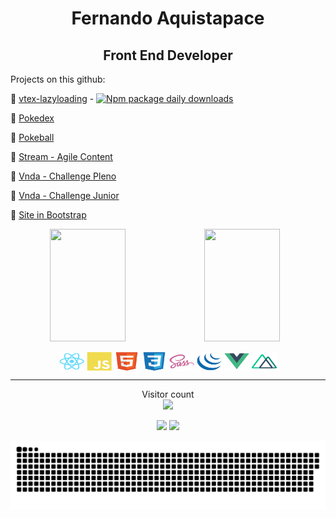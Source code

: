 <div align="center"> 
 
  # Fernando Aquistapace
  ## Front End Developer
</div>

Projects on this github:

:rocket: [vtex-lazyloading](https://www.npmjs.com/package/vtex-lazyloading) - [![Npm package daily downloads](https://badgen.net/npm/dy/vtex-lazyloading)](npmjs.com/package/vtex-lazyloading)

:rocket: [Pokedex](https://akistapace.github.io/Pokedex/)

:rocket: [Pokeball](https://akistapace.github.io/Pokeball/)

:rocket: [Stream - Agile Content](https://stunning-naiad-c423c3.netlify.app/)

:rocket: [Vnda - Challenge Pleno](https://akistapace.github.io/frontend-challenge-pleno/)

:rocket: [Vnda - Challenge Junior](https://akistapace.github.io/site-simples-Jr/)

:rocket: [Site in Bootstrap](https://akistapace.github.io/site-in-bootstrap/)


<div style="display: flex;"  align="center">
  <img height="180em"  width="49%" src="https://github-readme-stats.vercel.app/api?username=akistapace&show_icons=true&include_all_commits=true&count_private=true&title_color=3290e4&text_color=ffffff&icon_color=3290e4&bg_color=0c0c0c&border_color=3290e4" >
  
  <img height="180em"  width="49%"  src="https://github-readme-stats.vercel.app/api/top-langs/?username=Akistapace&layout=compact&langs_count=7&&title_color=3290e4&text_color=ffffff&icon_color=3290e4&bg_color=0c0c0c&border_color=3290e4" >

</div>

  
<div style="display: inline_block;" align="center"><br>
  <img align="center" alt="Fernando-React" height="30" width="40" src="https://raw.githubusercontent.com/devicons/devicon/master/icons/react/react-original.svg">
  <img align="center" alt="Fernando-Js" height="30" width="40" src="https://raw.githubusercontent.com/devicons/devicon/master/icons/javascript/javascript-plain.svg">
  <img align="center" alt="Fernando-HTML5" height="30" width="40" src="https://raw.githubusercontent.com/devicons/devicon/master/icons/html5/html5-original.svg">
  <img align="center" alt="Fernando-CSS3" height="30" width="40" src="https://raw.githubusercontent.com/devicons/devicon/master/icons/css3/css3-original.svg">
  <img align="center" alt="Fernando-SASS" height="30" width="40" src="https://raw.githubusercontent.com/devicons/devicon/master/icons/sass/sass-original.svg">
  <img align="center" alt="Fernando-Jquey" height="30" width="40" src="https://raw.githubusercontent.com/devicons/devicon/master/icons/jquery/jquery-original.svg">
  <img align="center" alt="Fernando-Vue" height="30" width="40" src="https://raw.githubusercontent.com/devicons/devicon/master/icons/vuejs/vuejs-original.svg">
  <img align="center" alt="Fernando-Nuxt" height="30" width="40" src="https://raw.githubusercontent.com/devicons/devicon/master/icons/nuxtjs/nuxtjs-original.svg">
</div> 
 
  ---
<p align="center" > 
  Visitor count<br>
  <img src="https://profile-counter.glitch.me/Akistapace/count.svg" />
</p>

<div align="center"> 
  <a href = "mailto:fernando.akistapace@gmail.com"><img src="https://img.shields.io/badge/Gmail-D14836?style=for-the-badge&logo=gmail&logoColor=white" target="_blank"></a>      
  <a href="https://www.linkedin.com/in/fernando-aquistapace-33a414165/" target="_blank"><img src="https://img.shields.io/badge/-LinkedIn-%230077B5?style=for-the-badge&logo=linkedin&logoColor=white" target="_blank"></a>
  
  
  ![Snake animation](https://github.com/Akistapace/akistapace/blob/output/github-contribution-grid-snake.svg)
 
</div>
